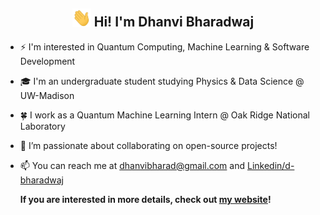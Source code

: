 <h2 align = center><img src="https://raw.githubusercontent.com/ABSphreak/ABSphreak/master/gifs/Hi.gif" width="30px"> Hi! I'm Dhanvi Bharadwaj </h2>
  
- ⚡ I'm interested in Quantum Computing, Machine Learning & Software Development
- 🎓 I'm an undergraduate student studying Physics & Data Science @ UW-Madison
- 🍀 I work as a Quantum Machine Learning Intern @ Oak Ridge National Laboratory
- 🤝 I’m passionate about collaborating on open-source projects!
- 📫 You can reach me at dhanvibharad@gmail.com and <a href=https://www.linkedin.com/in/d-bharadwaj/> Linkedin/d-bharadwaj </a>

  <b>If you are interested in more details, check out <a href=https://d-bharadwaj.github.io/website/ >my website</a>!</b>
 
